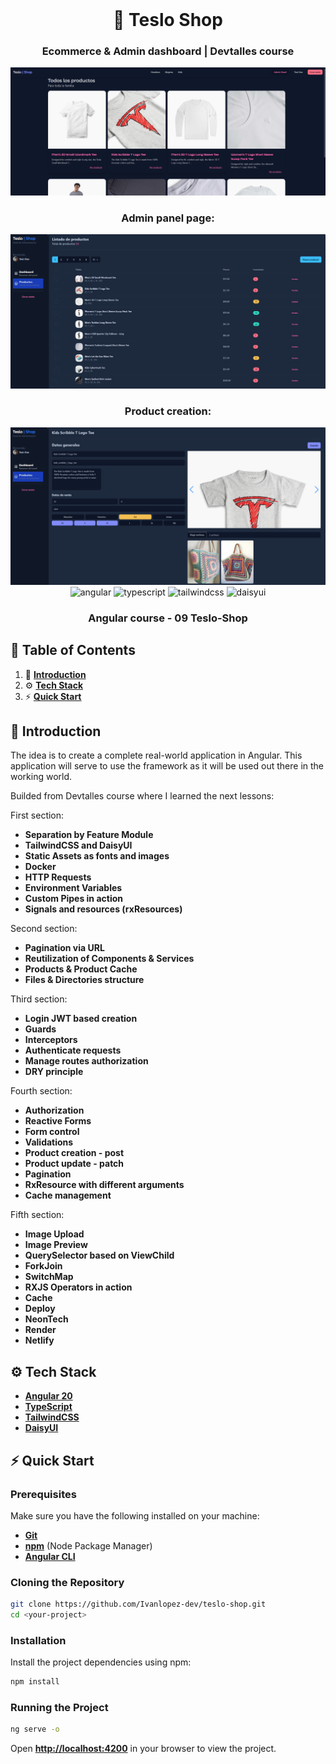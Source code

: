 <div align="center">
  <br />
  <h1>🛒 Teslo Shop</h1>
  <h3 align="center">Ecommerce & Admin dashboard | Devtalles course</h3>
  <img src="public/readme/readme-banner.png" alt="Project Banner">
  <br />

  <h3>Admin panel page:</h3>
  <img src="public/readme/readme-banner2.png" alt="Project Banner">
  <h3>Product creation:</h3>
  <img src="public/readme/readme-banner3.png" alt="Project Banner">
  <br />

  <div>
     <img src="https://img.shields.io/badge/-Angular-black?style=for-the-badge&logoColor=white&logo=angular&color=e9214f" alt="angular" />
    <img src="https://img.shields.io/badge/-TypeScript-black?style=for-the-badge&logoColor=white&logo=typescript&color=3178C6" alt="typescript" />
    <img src="https://img.shields.io/badge/-Tailwind_CSS-black?style=for-the-badge&logoColor=white&logo=tailwindcss&color=06B6D4" alt="tailwindcss" />
    <img src="https://img.shields.io/badge/-DaisyUI-black?style=for-the-badge&logoColor=white&logo=daisyui&color=ffbb4d" alt="daisyui" />
  </div>

   <div align="center">
     <h3>Angular course - 09 Teslo-Shop</h3>
    </div>
</div>

## 📝 <a name="table">Table of Contents</a>

1. 🤖 [**Introduction**](#introduction)
2. ⚙️ [**Tech Stack**](#tech-stack)
3. ⚡ [**Quick Start**](#quick-start)

## <a name="introduction">🤖 Introduction</a>

The idea is to create a complete real-world application in Angular. This application will serve to use the framework as it will be used out there in the working world.

Builded from Devtalles course where I learned the next lessons:

First section:
- **Separation by Feature Module**
- **TailwindCSS and DaisyUI**
- **Static Assets as fonts and images**
- **Docker**
- **HTTP Requests**
- **Environment Variables**
- **Custom Pipes in action**
- **Signals and resources (rxResources)**

Second section:
- **Pagination via URL**
- **Reutilization of Components & Services**
- **Products & Product Cache**
- **Files & Directories structure**

Third section:
- **Login JWT based creation**
- **Guards**
- **Interceptors**
- **Authenticate requests**
- **Manage routes authorization**
- **DRY principle**

Fourth section:

- **Authorization**
- **Reactive Forms**
- **Form control**
- **Validations**
- **Product creation - post**
- **Product update - patch**
- **Pagination**
- **RxResource with different arguments**
- **Cache management**

Fifth section:
- **Image Upload**
- **Image Preview**
- **QuerySelector based on ViewChild**
- **ForkJoin**
- **SwitchMap**
- **RXJS Operators in action**
- **Cache**
- **Deploy**
- **NeonTech**
- **Render**
- **Netlify**


## <a name="tech-stack">⚙️ Tech Stack</a>

- [**Angular 20**](https://angular.dev/)
- [**TypeScript**](https://www.typescriptlang.org/)
- [**TailwindCSS**](https://tailwindcss.com/)
- [**DaisyUI**](https://daisyui.com/docs/install/)


## <a name="quick-start">⚡ Quick Start</a>

### Prerequisites

Make sure you have the following installed on your machine:

- [**Git**](https://git-scm.com/)
- [**npm**](https://www.npmjs.com/) (Node Package Manager)
- [**Angular CLI**](https://angular.dev/)

### Cloning the Repository

```bash
git clone https://github.com/Ivanlopez-dev/teslo-shop.git
cd <your-project>
```

### Installation

Install the project dependencies using npm:

```bash
npm install
```

### Running the Project

```bash
ng serve -o
```

Open [**http://localhost:4200**](http://localhost:4200) in your browser to view the project.
